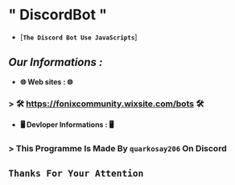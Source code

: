 # " DiscordBot "

* [__**`The Discord Bot Use JavaScripts`**__]

## ***Our Informations :***

* **🌐 Web sites : 🌐**
  
### > **🛠️ https://fonixcommunity.wixsite.com/bots 🛠️**

* **🖥️ Devloper Informations : 🖥️**

### > **This Programme  Is Made By `quarkosay206` On Discord**


## **`Thanks For Your Attention`**

